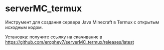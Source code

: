 # serverMC_termux
Инструмент для создания сервера Java Minecraft в Termux с открытым исходным кодом.

Установка:
получите ссылку на скачивание в https://github.com/erophey7/serverMC_termux/releases/latest
